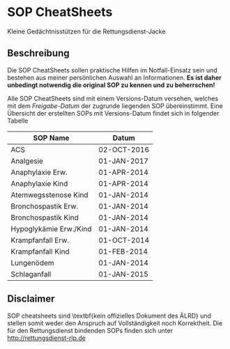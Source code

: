 # SOP CheatSheets

Kleine Gedächtnisstützen für die Rettungsdienst-Jacke


## Beschreibung

Die SOP CheatSheets sollen praktische Hilfen im Notfall-Einsatz sein und
bestehen aus meiner persönlichen Auswahl an Informationen. **Es ist daher
unbedingt notwendig die original SOP zu kennen und zu beherrschen!**

Alle SOP CheatSheets sind mit einem Versions-Datum versehen, welches mit dem
*Freigabe-Datum* der zugrunde liegenden SOP übereinstimmt. Eine Übersicht der
erstellten SOPs mit Versions-Datum findet sich in folgender Tabelle

| SOP Name               | Datum        |
| ---------------------- | ------------ |
| ACS                    | 02-OCT-2016  |
| Analgesie              | 01-JAN-2017  |
| Anaphylaxie Erw.       | 01-APR-2014  |
| Anaphylaxie Kind       | 01-APR-2014  |
| Atemwegsstenose Kind   | 01-JAN-2014  |
| Bronchospastik Erw.    | 01-JAN-2014  |
| Bronchospastik Kind    | 01-JAN-2014  |
| Hypoglykämie Erw./Kind | 01-JAN-2014  |
| Krampfanfall Erw.      | 01-OCT-2014  |
| Krampfanfall Kind      | 01-FEB-2014  |
| Lungenödem             | 01-JAN-2014  |
| Schlaganfall           | 01-JAN-2015  |


## Disclaimer

  SOP cheatsheets sind \textbf{kein offizielles Dokument des ÄLRD} und stellen
  somit weder den Anspruch auf Vollständigkeit noch Korrektheit. Die für den
  Rettungsdienst bindenden SOPs finden sich unter http://rettungsdienst-rlp.de

